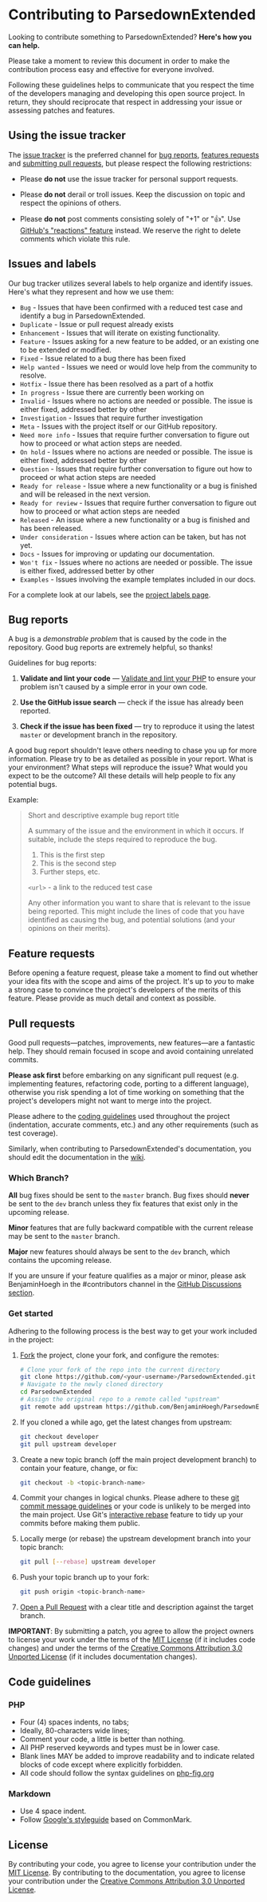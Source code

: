 # Contributing to ParsedownExtended

Looking to contribute something to ParsedownExtended? **Here's how you can help.**

Please take a moment to review this document in order to make the contribution
process easy and effective for everyone involved.

Following these guidelines helps to communicate that you respect the time of
the developers managing and developing this open source project. In return,
they should reciprocate that respect in addressing your issue or assessing
patches and features.


## Using the issue tracker

The [issue tracker](https://github.com/BenjaminHoegh/ParsedownExtended/issues) is
the preferred channel for [bug reports](#bug-reports), [features requests](#feature-requests)
and [submitting pull requests](#pull-requests), but please respect the following
restrictions:

* Please **do not** use the issue tracker for personal support requests.

* Please **do not** derail or troll issues. Keep the discussion on topic and
  respect the opinions of others.

* Please **do not** post comments consisting solely of "+1" or ":thumbsup:".
  Use [GitHub's "reactions" feature](https://github.com/blog/2119-add-reactions-to-pull-requests-issues-and-comments)
  instead. We reserve the right to delete comments which violate this rule.

## Issues and labels

Our bug tracker utilizes several labels to help organize and identify issues. Here's what they represent and how we use them:

- `Bug` - Issues that have been confirmed with a reduced test case and identify a bug in ParsedownExtended.
- `Duplicate` - Issue or pull request already exists
- `Enhancement` - Issues that will iterate on existing functionality.
- `Feature` - Issues asking for a new feature to be added, or an existing one to be extended or modified.
- `Fixed` - Issue related to a bug there has been fixed
- `Help wanted` - Issues we need or would love help from the community to resolve.
- `Hotfix` - Issue there has been resolved as a part of a hotfix
- `In progress` - Issue there are currently been working on
- `Invalid` - Issues where no actions are needed or possible. The issue is either fixed, addressed better by other
- `Investigation` - Issues that require further investigation
- `Meta` - Issues with the project itself or our GitHub repository.
- `Need more info` - Issues that require further conversation to figure out how to proceed or what action steps are needed.
- `On hold` - Issues where no actions are needed or possible. The issue is either fixed, addressed better by other
- `Question` - Issues that require further conversation to figure out how to proceed or what action steps are needed
- `Ready for release` -  Issue where a new functionality or a bug is finished and will be released in the next version.
- `Ready for review` - Issues that require further conversation to figure out how to proceed or what action steps are needed
- `Released` -  An issue where a new functionality or a bug is finished and has been released.
- `Under consideration` - Issues where action can be taken, but has not yet.
- `Docs` - Issues for improving or updating our documentation.
- `Won't fix` - Issues where no actions are needed or possible. The issue is either fixed, addressed better by other
- `Examples` - Issues involving the example templates included in our docs.

For a complete look at our labels, see the [project labels page](https://github.com/BenjaminHoegh/ParsedownExtended/labels).


## Bug reports

A bug is a _demonstrable problem_ that is caused by the code in the repository.
Good bug reports are extremely helpful, so thanks!

Guidelines for bug reports:

1. **Validate and lint your code** &mdash; [Validate and lint your PHP](https://phptools.online/php-checker) to ensure your problem isn't caused by a simple error in your own code.

2. **Use the GitHub issue search** &mdash; check if the issue has already been reported.

3. **Check if the issue has been fixed** &mdash; try to reproduce it using the
   latest `master` or development branch in the repository.

A good bug report shouldn't leave others needing to chase you up for more
information. Please try to be as detailed as possible in your report. What is
your environment? What steps will reproduce the issue? What would you expect to be the outcome? All these details will help people to fix
any potential bugs.

Example:

> Short and descriptive example bug report title
>
> A summary of the issue and the environment in which it occurs. If
> suitable, include the steps required to reproduce the bug.
>
> 1. This is the first step
> 2. This is the second step
> 3. Further steps, etc.
>
> `<url>` - a link to the reduced test case
>
> Any other information you want to share that is relevant to the issue being
> reported. This might include the lines of code that you have identified as
> causing the bug, and potential solutions (and your opinions on their
> merits).

## Feature requests

Before opening a feature request, please take a moment to find out whether your idea
fits with the scope and aims of the project. It's up to *you* to make a strong
case to convince the project's developers of the merits of this feature. Please
provide as much detail and context as possible.

## Pull requests

Good pull requests—patches, improvements, new features—are a fantastic
help. They should remain focused in scope and avoid containing unrelated
commits.

**Please ask first** before embarking on any significant pull request (e.g.
implementing features, refactoring code, porting to a different language),
otherwise you risk spending a lot of time working on something that the
project's developers might not want to merge into the project.

Please adhere to the [coding guidelines](#code-guidelines) used throughout the
project (indentation, accurate comments, etc.) and any other requirements
(such as test coverage).

Similarly, when contributing to ParsedownExtended's documentation, you should edit the
documentation in the [wiki](https://github.com/BenjaminHoegh/ParsedownExtended/wiki).

### Which Branch?

**All** bug fixes should be sent to the `master` branch. Bug fixes should **never** be sent to the `dev` branch unless they fix features that exist only in the upcoming release.

**Minor** features that are fully backward compatible with the current release may be sent to the `master` branch.

**Major** new features should always be sent to the `dev` branch, which contains the upcoming release.

If you are unsure if your feature qualifies as a major or minor, please ask BenjaminHoegh in the #contributors channel in the [GitHub Discussions section](https://github.com/BenjaminHoegh/ParsedownExtended/discussions/categories/contributors).

### Get started

Adhering to the following process is the best way to get your work
included in the project:

1. [Fork](https://help.github.com/fork-a-repo/) the project, clone your fork,
   and configure the remotes:

   ```bash
   # Clone your fork of the repo into the current directory
   git clone https://github.com/<your-username>/ParsedownExtended.git
   # Navigate to the newly cloned directory
   cd ParsedownExtended
   # Assign the original repo to a remote called "upstream"
   git remote add upstream https://github.com/BenjaminHoegh/ParsedownExtended.git
   ```

2. If you cloned a while ago, get the latest changes from upstream:

   ```bash
   git checkout developer
   git pull upstream developer
   ```

3. Create a new topic branch (off the main project development branch) to
   contain your feature, change, or fix:

   ```bash
   git checkout -b <topic-branch-name>
   ```

4. Commit your changes in logical chunks. Please adhere to these [git commit
   message guidelines](http://tbaggery.com/2008/04/19/a-note-about-git-commit-messages.html)
   or your code is unlikely to be merged into the main project. Use Git's
   [interactive rebase](https://help.github.com/articles/interactive-rebase)
   feature to tidy up your commits before making them public.

5. Locally merge (or rebase) the upstream development branch into your topic branch:

   ```bash
   git pull [--rebase] upstream developer
   ```

6. Push your topic branch up to your fork:

   ```bash
   git push origin <topic-branch-name>
   ```

7. [Open a Pull Request](https://help.github.com/articles/using-pull-requests/)
    with a clear title and description against the target branch.

**IMPORTANT**: By submitting a patch, you agree to allow the project owners to
license your work under the terms of the [MIT License](LICENSE) (if it
includes code changes) and under the terms of the
[Creative Commons Attribution 3.0 Unported License](docs/LICENSE)
(if it includes documentation changes).


## Code guidelines

### PHP
- Four (4) spaces indents, no tabs;
- Ideally, 80-characters wide lines;
- Comment your code, a little is better than nothing.
- All PHP reserved keywords and types must be in lower case.
- Blank lines MAY be added to improve readability and to indicate related blocks of code except where explicitly forbidden.
- All code should follow the syntax guidelines on [php-fig.org](https://www.php-fig.org/psr/psr-12/)

### Markdown
- Use 4 space indent.
- Follow [Google's styleguide](https://google.github.io/styleguide/docguide/style.html) based on CommonMark.

## License

By contributing your code, you agree to license your contribution under the [MIT License](LICENSE).
By contributing to the documentation, you agree to license your contribution under the [Creative Commons Attribution 3.0 Unported License](docs/LICENSE).

